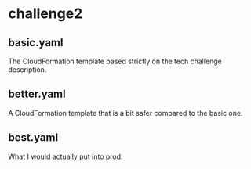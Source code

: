 # challenge2
## basic.yaml
The CloudFormation template based strictly on the tech challenge description.
## better.yaml
A CloudFormation template that is a bit safer compared to the basic one.
## best.yaml
What I would actually put into prod.
